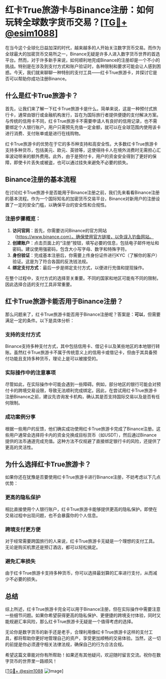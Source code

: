 # 红卡True旅游卡与Binance注册：如何玩转全球数字货币交易？[[TG💪+ @esim1088](https://t.me/s/esim1088)]

在当今这个全球化日益加深的时代，越来越多的人开始关注数字货币交易。而作为全球最大的加密货币交易所之一，Binance无疑是许多人进入数字货币世界的首选平台。然而，对于许多新手来说，如何顺利地完成Binance的注册却是一个不小的挑战。特别是在涉及到支付方式和账户验证时，各种限制和要求可能会让人感到困惑。今天，我们就来聊聊一种特别的支付工具——红卡True旅游卡，并探讨它是否可以帮助你成功注册Binance。

## 什么是红卡True旅游卡？

首先，让我们来了解一下红卡True旅游卡是什么。简单来说，这是一种预付式旅行卡，通常由银行或金融机构发行，旨在为国际旅行者提供便捷的支付解决方案。与传统的信用卡不同，红卡True旅游卡不需要申请人有良好的信用记录，也不需要绑定个人银行账户。用户只需预先充值一定金额，就可以在全球范围内使用该卡进行消费、支付账单或是进行在线购物。

红卡True旅游卡的优势在于它的多币种支持和高安全性。大多数红卡True旅游卡支持多种货币，包括美元、欧元、英镑等，这使得持卡人在境外消费时无需担心汇率波动带来的额外费用。此外，由于是预付卡，用户的资金安全得到了更好的保障，即使卡片丢失或被盗，也可以通过挂失来避免不必要的损失。

## Binance注册的基本流程

在讨论红卡True旅游卡是否能用于Binance注册之前，我们先来看看Binance注册的基本流程。作为一个国际知名的加密货币交易平台，Binance对新用户的注册设置了一定的安全门槛，以确保平台的安全性和合规性。

### 注册步骤概览：
1. **访问官网**：首先，你需要访问Binance的官方网站（https://www.binance.com）。确保使用官方链接，以免误入钓鱼网站。
2. **创建账户**：点击页面上的“注册”按钮，填写必要的信息，包括电子邮件地址和密码。建议使用强密码，包含大小写字母、数字和特殊字符。
3. **身份验证**：完成基本注册后，你需要上传身份证件进行KYC（了解你的客户）验证。这是为了符合各国的反洗钱法规。
4. **绑定支付方式**：最后一步是绑定支付方式，以便进行充值和提现操作。

在整个过程中，支付方式的选择至关重要。不同的国家和地区可能有不同的限制，因此选择合适的支付工具非常重要。

## 红卡True旅游卡能否用于Binance注册？

那么问题来了，红卡True旅游卡能否用于Binance注册呢？答案是：**可以**，但需要满足一定的条件。以下是具体分析：

### 支持的支付方式
Binance支持多种支付方式，其中包括信用卡、借记卡以及某些地区的本地银行转账。虽然红卡True旅游卡不属于传统意义上的信用卡或借记卡，但由于其具备预付功能且支持多种货币，理论上是可以被接受的。

### 实际操作中的注意事项
尽管如此，在实际操作中可能会遇到一些障碍。例如，部分地区的银行可能会对预付卡的跨境交易设限，导致无法顺利完成绑定。因此，在尝试用红卡True旅游卡注册Binance之前，建议先咨询发卡机构，确认其是否支持国际交易以及是否有任何限制。

### 成功案例分享
根据一些用户的反馈，他们确实成功使用红卡True旅游卡完成了Binance注册。这些用户通常会选择将卡内的资金兑换成目标货币（如USDT），然后通过Binance提供的法币通道完成充值。这种方法不仅规避了直接绑定银行卡的风险，还提供了更高的灵活性。

## 为什么选择红卡True旅游卡？

如果你还在犹豫是否要使用红卡True旅游卡进行Binance注册，不妨考虑以下几点优势：

### 更高的隐私保护
相比直接使用个人银行账户，红卡True旅游卡能够提供更高的隐私保护。即使在交易过程中出现问题，也不会暴露你的个人信息。

### 跨境支付更方便
对于经常需要跨国旅行的人来说，红卡True旅游卡无疑是一个理想的支付工具。无论是购买机票还是预订酒店，都可以轻松搞定。

### 避免汇率损失
由于红卡True旅游卡支持多种货币，你可以选择最划算的汇率进行支付，从而减少不必要的损失。

## 总结

综上所述，红卡True旅游卡完全可以用于Binance注册，但在实际操作中需要注意一些细节问题。如果你希望获得更高的隐私保护、更便捷的跨境支付体验，同时又能规避汇率风险，那么红卡True旅游卡无疑是一个值得考虑的选择。

无论你是数字货币的新手还是老手，合理利用像红卡True旅游卡这样的支付工具，都将帮助你更好地管理自己的资产，享受更加顺畅的交易体验。当然，这一切的前提是你必须遵守相关法律法规，确保自己的行为合法合规。

希望这篇文章能对你有所帮助！如果还有其他疑问，欢迎随时留言交流。祝你在数字货币的世界里一路顺风！

[[TG💪+ @esim1088](https://t.me/s/esim1088) ![Image](https://i.postimg.cc/4NQfJmqS/Snipaste-2025-05-13-00-14-12.png)]